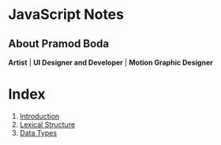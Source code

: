 JavaScript Notes
=
## About Pramod Boda
**Artist** | **UI Designer and Developer** | **Motion Graphic Designer**


# Index
1. [Introduction](https://github.com/pramodkumarboda/javascript_notes/blob/master/1.introduction.md)
2. [Lexical Structure](https://github.com/pramodkumarboda/javascript_notes/blob/master/2.lexical_structure.md)
3. [Data Types]()



